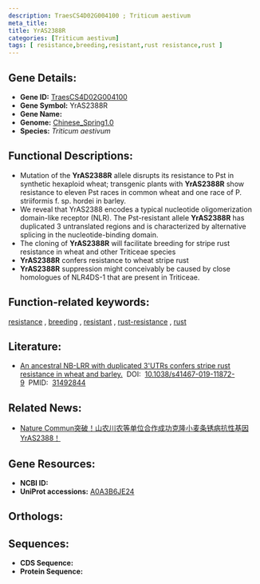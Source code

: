 ```yaml
---
description: TraesCS4D02G004100 ; Triticum aestivum
meta_title:
title: YrAS2388R
categories: [Triticum aestivum]
tags: [ resistance,breeding,resistant,rust resistance,rust ]
---
```


## Gene Details:
- **Gene ID:**	[TraesCS4D02G004100](https://ensembl.gramene.org/Triticum_aestivum/Gene/Summary?g=TraesCS4D02G004100)
- **Gene Symbol:** YrAS2388R
- **Gene Name:** 
- **Genome:** [Chinese_Spring1.0](https://ensembl.gramene.org/Triticum_aestivum/Info/Index)
- **Species:** *Triticum aestivum*

## Functional Descriptions:
   - Mutation of the **YrAS2388R** allele disrupts its resistance to Pst in synthetic hexaploid wheat; transgenic plants with **YrAS2388R** show resistance to eleven Pst races in common wheat and one race of P. striiformis f. sp. hordei in barley. 
   - We reveal that YrAS2388 encodes a typical nucleotide oligomerization domain-like receptor (NLR). The Pst-resistant allele **YrAS2388R** has duplicated 3 untranslated regions and is characterized by alternative splicing in the nucleotide-binding domain.
   - The cloning of **YrAS2388R** will facilitate breeding for stripe rust resistance in wheat and other Triticeae species
   - **YrAS2388R** confers resistance to wheat stripe rust
   - **YrAS2388R** suppression might conceivably be caused by close homologues of NLR4DS-1 that are present in Triticeae.

## Function-related keywords:
[resistance](/tags/resistance/)&nbsp;,&nbsp;[breeding](/tags/breeding/)&nbsp;,&nbsp;[resistant](/tags/resistant/)&nbsp;,&nbsp;[rust-resistance](/tags/rust-resistance/)&nbsp;,&nbsp;[rust](/tags/rust/)

## Literature:
   - [An ancestral NB-LRR with duplicated 3&#x27;UTRs confers stripe rust resistance in wheat and barley.]( https://www.nature.com/articles/s41467-019-11872-9)&nbsp;&nbsp;DOI:&nbsp;&nbsp;[10.1038/s41467-019-11872-9](https://www.nature.com/articles/s41467-019-11872-9)&nbsp;&nbsp;PMID:&nbsp;&nbsp;[31492844](https://pubmed.ncbi.nlm.nih.gov/31492844/)

## Related News:
   - [Nature Commun突破！山农川农等单位合作成功克隆小麦条锈病抗性基因YrAS2388！](https://mp.weixin.qq.com/s?__biz=Mzg3MDEwNDEyMg==&mid=2247485675&idx=3&sn=1c98bff0674bd1356577639bc720dfd7&chksm=ce93a5bef9e42ca88f9c3af805364ee7875efbb543fe8d8e5fb8d5c5e53bc23eee681b0c8d32&scene=27#wechat_redirect)

## Gene Resources:
- **NCBI ID:**  [](https://www.ncbi.nlm.nih.gov/gene/?term=)
- **UniProt accessions:** [A0A3B6JE24](https://www.uniprot.org/uniprotkb/A0A3B6JE24/entry)

## Orthologs:

## Sequences:
- **CDS Sequence:**
- **Protein Sequence:**
